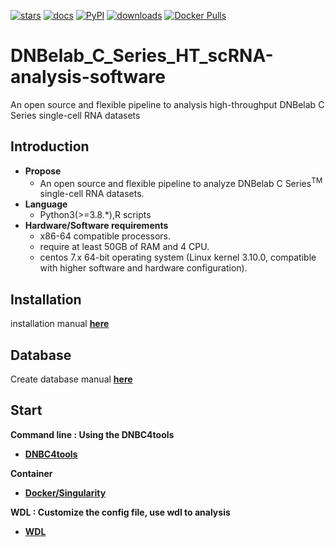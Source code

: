 [![stars](https://img.shields.io/github/stars/MGI-tech-bioinformatics/DNBelab_C_Series_HT_scRNA-analysis-software?logo=GitHub&color=orange)](https://github.com/MGI-tech-bioinformatics/DNBelab_C_Series_HT_scRNA-analysis-software) 
[![docs](https://img.shields.io/static/v1?label=docs&message=dnbc4tools&color=green)](https://dnbc4tools.readthedocs.io/zh/latest/?badge=latest)
[![PyPI](https://img.shields.io/pypi/v/dnbc4tools)](https://pypi.org/project/DNBC4tools)
[![downloads](https://static.pepy.tech/personalized-badge/dnbc4tools?period=total&units=international_system&left_color=grey&right_color=blue&left_text=downloads)](https://pepy.tech/project/dnbc4tools)
[![Docker Pulls](https://img.shields.io/docker/pulls/lishuangshuang3/dnbc4tools)](https://hub.docker.com/r/lishuangshuang3/dnbc4tools)

# DNBelab_C_Series_HT_scRNA-analysis-software
An open source and flexible pipeline to analysis high-throughput DNBelab C Series single-cell RNA datasets
## Introduction
- **Propose**
  - An open source and flexible pipeline to analyze DNBelab C Series<sup>TM</sup> single-cell RNA datasets. 
- **Language**
  - Python3(>=3.8.*),R scripts
- **Hardware/Software requirements** 
  - x86-64 compatible processors.
  - require at least 50GB of RAM and 4 CPU. 
  - centos 7.x 64-bit operating system (Linux kernel 3.10.0, compatible with higher software and hardware configuration). 

## Installation
installation manual [**here**](./doc/installation.md)

## Database
Create database manual [**here**](./doc/database.md)
## Start

**Command line : Using the DNBC4tools**

- **[DNBC4tools](./doc/DNBC4tools/start.md)**

**Container**

- **[Docker/Singularity](./doc/docker/start.md)**

**WDL : Customize the config file, use wdl to analysis**

- **[WDL](./doc/wdl/start.md)**

